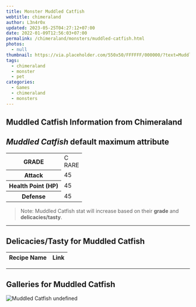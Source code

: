 ```yaml
---
title: Monster Muddled Catfish
webtitle: chimeraland
author: L3n4r0x
updated: 2023-05-25T04:27:12+07:00
date: 2022-01-09T12:56:03+07:00
permalink: /chimeraland/monsters/muddled-catfish.html
photos:
  - null
thumbnail: https://via.placeholder.com/550x50/FFFFFF/000000/?text=Muddled Catfish
tags:
  - chimeraland
  - monster
  - pet
categories:
  - Games
  - chimeraland
  - monsters
---
```


<link
  rel="stylesheet"
  href="https://rawcdn.githack.com/dimaslanjaka/Web-Manajemen/870a349/css/bootstrap-5-3-0-alpha3-wrapper.css"
/>
<section id="bootstrap-wrapper">
  <h2>Muddled Catfish Information from Chimeraland</h2>
  <h2 id="attribute"><i>Muddled Catfish</i> default maximum attribute</h2>
  <div class="row">
    <div class="col mb-2">
      <div class="card bg-dark text-light">
        <div class="card-body">
          <table>
            <tr>
              <th>GRADE</th>
              <td>C <br /><span class="text-primary">RARE</span></td>
            </tr>
            <tr>
              <th>Attack</th>
              <td>45</td>
            </tr>
            <tr>
              <th>Health Point (HP)</th>
              <td>45</td>
            </tr>
            <tr>
              <th>Defense</th>
              <td>45</td>
            </tr>
          </table>
        </div>
      </div>
    </div>
  </div>
  <blockquote>
    Note: Muddled Catfish stat will increase based on their <b>grade</b> and
    <b>delicacies/tasty</b>.
  </blockquote>
  <hr />
  <h2 id="delicacies">Delicacies/Tasty for Muddled Catfish</h2>
  <div class="card">
    <div class="card-body">
      <div class="table-responsive">
        <table class="table table-striped table-dark">
          <thead>
            <tr>
              <th>Recipe Name</th>
              <th>Link</th>
            </tr>
          </thead>
          <tbody></tbody>
        </table>
      </div>
    </div>
  </div>
  <hr />
  <div id="gallery">
    <h2>Galleries for Muddled Catfish</h2>
    <div class="row">
      <div class="col-lg-6 col-12">
        <img
          src="https://www.webmanajemen.com/undefined"
          alt="Muddled Catfish undefined"
        />
      </div>
    </div>
  </div>
</section>
